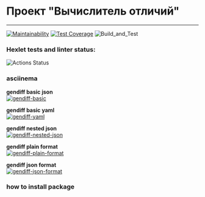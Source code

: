 # Проект "Вычислитель отличий"

---
[![Maintainability](https://api.codeclimate.com/v1/badges/f4f501f2dddceddbb013/maintainability)](https://codeclimate.com/github/sinist3rr/python-project-lvl2/maintainability)
[![Test Coverage](https://api.codeclimate.com/v1/badges/f4f501f2dddceddbb013/test_coverage)](https://codeclimate.com/github/sinist3rr/python-project-lvl2/test_coverage)
![Build_and_Test](https://github.com/sinist3rr/python-project-lvl2/workflows/build%20&%20test/badge.svg)


### Hexlet tests and linter status:
![Actions Status](https://github.com/sinist3rr/python-project-lvl2/workflows/hexlet-check/badge.svg)

### asciinema

**gendiff basic json**\
[![gendiff-basic](https://asciinema.org/a/7NRot3MEQJbtVZB34XrmMkJDC.svg)](https://asciinema.org/a/7NRot3MEQJbtVZB34XrmMkJDC)

**gendiff basic yaml**\
[![gendiff-yaml](https://asciinema.org/a/x1cpqZ49w3mAUv9WERhAKaBxL.svg)](https://asciinema.org/a/x1cpqZ49w3mAUv9WERhAKaBxL)

**gendiff nested json**\
[![gendiff-nested-json](https://asciinema.org/a/C0Kp7SnwTuYLrgj2K0Cil3XEc.svg)](https://asciinema.org/a/C0Kp7SnwTuYLrgj2K0Cil3XEc)

**gendiff plain format**\
[![gendiff-plain-format](https://asciinema.org/a/gJ1gusyYTcV7woJfe6QwVOdur.svg)](https://asciinema.org/a/gJ1gusyYTcV7woJfe6QwVOdur)

**gendiff json format**\
[![gendiff-json-format](https://asciinema.org/a/PqYiWqUDYJbvKBjbY3MjEpuC9.svg)](https://asciinema.org/a/PqYiWqUDYJbvKBjbY3MjEpuC9)

### how to install package
